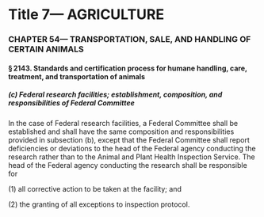 
# Title 7— AGRICULTURE
### CHAPTER 54— TRANSPORTATION, SALE, AND HANDLING OF CERTAIN ANIMALS
#### § 2143. Standards and certification process for humane handling, care, treatment, and transportation of animals
##### (c) Federal research facilities; establishment, composition, and responsibilities of Federal Committee

In the case of Federal research facilities, a Federal Committee shall be established and shall have the same composition and responsibilities provided in subsection (b), except that the Federal Committee shall report deficiencies or deviations to the head of the Federal agency conducting the research rather than to the Animal and Plant Health Inspection Service. The head of the Federal agency conducting the research shall be responsible for

(1) all corrective action to be taken at the facility; and

(2) the granting of all exceptions to inspection protocol.
